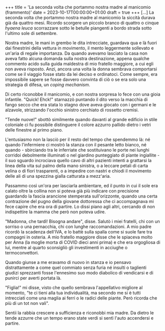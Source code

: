 +++
title = 'La seconda volta che portammo nostra madre al manicomio (frammento)'
date = 2023-10-17T00:00:00+01:00
draft = true
+++
[...] La seconda volta che portammo nostra madre al manicomio la siccità durava già da quattro mesi. Ricordo scorgere un piccolo branco di quattro o cinque *hyaena leuca* scorrazzare sotto le betulle piangenti a bordo strada sotto l'ultimo sole di settembre.

Nostra madre, le mani in grembo le dita intrecciate, guardava qua e là fuori dai finestrini della vettura in movimento, il mento leggermente sollevato e un'aria di regale importanza. Da quando avevamo lasciato la casa non aveva fatto alcuna domanda sulla nostra destinazione, appena qualche commento acido sulla guida maldestra di mio fratello maggiore, a cui egli non aveva risposto. Anzi, ancora una volta la donna sembrava comportarsi come se il viaggio fosse stato da lei deciso e ordinatoci. Come sempre, era impossibile sapere se fosse davvero convinta di ciò o se era solo una strategia di difesa, un *coping mechanism*.

Di certo riconobbe il manicomio, e con nostra sorpresa lo fece con una gioia infantile. "Quick! Ehck!" starnazzò puntando il dito verso la macchia di fango secco che era stata lo stagno dove aveva giocato con i germani e le alzavole, strizzando l'occhio sinistro cerchiato di rossetto cremisi.

"Tende nuove!" sbottò similmente quando davanti al grande edificio in stile coloniale ci fu possibile distinguere il colore azzurro pallido dietro i vetri delle finestre al primo piano. 

L'entusiasmo non la lasciò per il resto del tempo che spendemmo là: né quando l'infermiere ci mostrò la stanza con il pesante letto bianco, né quando - sbirciando tra le inferriate che sostituivano le porte nei lunghi corridoi debolmente illuminati o nel giardino punteggiato di piante ingiallite - il suo sguardo incrociava quello cavo di altri pazienti intenti a grattarsi la linea della vita sul palmo della mano sinistra, o a leccare petali di carta velina o di fiori trasparenti, o a impedire con nastri e chiodi il movimento delle ali di una spezzina gialla catturata a mezz'aria.

Passammo così un'ora per lasciarla ambientare, ed il punto in cui il sole era calato oltre la collina non si poteva già più indicare con precisione guardando la fascia arancione stemperata sull'orizzonte, quando una certa contrazione del pugno della giovane dottoressa che ci accompagnava mi fece capire che era ora di partire. Lo dissi piano agli altri, cercando di non indispettire la mamma che però non poteva udire. 

"Madonna, che tardì! Bisogna andare", disse. Salutò i miei fratelli, chi con un sorriso o una pernacchia, chi con lunghe raccomandazioni. A mio padre ricordò la scadenza dell'IVA, e lo battè sulla spalla come si suole fare tra compagni in osteria. A mio fratello maggiore disse che le spiaceva molto per Anna (la moglie morta di COVID dieci anni prima) e che era orgogliosa di lui, mentre al quarto sconsigliò gli investimenti in acciughe o termoconvettori.

Quando giunse a me eravamo di nuovo in stanza e io pensavo distrattamente a come quel commiato senza furia né insulti o taglienti giudizi sprezzanti fosse l'ennesimo suo modo diabolico di vendicarsi e di punirci per averti portata là.

"Figlia!" mi disse, visto che quello sembrava l'appellativo migliore al momento, "te ci tieni alla tua individualità, ma secondo me si è tutti intrecciati come una maglia ai ferri o le radici delle piante. Però ricorda che più di un tot non vali". 

Sentii la rabbia crescere a sufficienza e riconobbi mia madre. Da dietro le tende azzurre che un tempo erano state verdi si sentì l'auto accendersi e partire.
